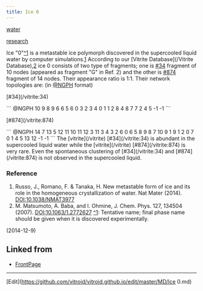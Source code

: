 ```yaml
---
title: Ice 0
---
```

[water](/water)

[research](/research)

Ice "0"[^1](^1) is a metastable ice polymorph discovered in the supercooled liquid water by computer simulations.[1](1)  According to our [Vitrite Database](/Vitrite Database),[2](2) ice 0 consists of two type of fragments; one is [#34](/vitrite:34) fragment of 10 nodes (appeared as fragment "G" in Ref. 2) and the other is [#874](/vitrite:874) fragment of 14 nodes.  Their appearance ratio is 1:1.  Their network topologies are: (in [@NGPH](/@NGPH) format) 

<dl>
  <dt>[#34](/vitrite:34)
</dt><dd></dd>
</dl>
```
@NGPH
10
9 8
9 6
6 5
6 0
3 2
3 4
0 1
1 2
8 4
8 7
7 2
4 5
-1 -1
```
<dl>
  <dt>[#874](/vitrite:874)
</dt><dd></dd>
</dl>
```
@NGPH
14
7 13
5 12
11 10
11 12
3 11
3 4
3 2
6 0
6 5
8 9
8 7
10 9
1 9
1 2
0 7
0 1
4 5
13 12
-1 -1
```
The [vitrite](/vitrite) [#34](/vitrite:34) is abundant in the supercooled liquid water while the [vitrite](/vitrite)  [#874](/vitrite:874) is very rare.  Even the spontaneous clustering of [#34](/vitrite:34) and [#874](/vitrite:874) is not observed in the supercooled liquid.


### Reference

1. Russo, J., Romano, F. & Tanaka, H. New metastable form of ice and its role in the homogeneous crystallization of water. Nat Mater (2014). [DOI:10.1038/NMAT3977](https://doi.org/10.1038/NMAT3977)
1. M. Matsumoto, A. Baba, and I. Ohmine,  J. Chem. Phys. 127, 134504 (2007). [DOI:10.1063/1.2772627](https://doi.org/10.1063/1.2772627)
[^1](^1): Tentative name; final phase name should be given when it is discovered experimentally.


(2014-12-9)


## Linked from

* [FrontPage](/FrontPage)


----

[Edit](https://github.com/vitroid/vitroid.github.io/edit/master/MD/Ice 0.md)

